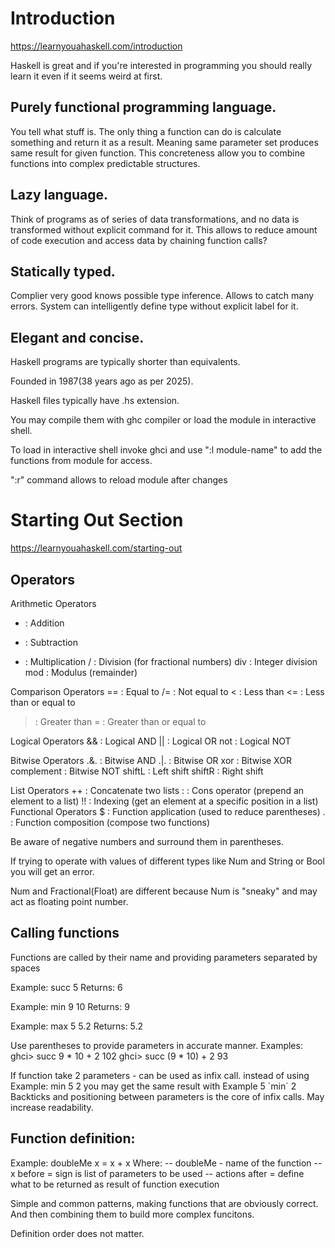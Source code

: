 # Introduction 
https://learnyouahaskell.com/introduction

Haskell is great and if you're interested in programming you should really learn it even if it seems weird at first.

## Purely functional programming language.
You tell what stuff is.
The only thing a function can do is calculate something and return it as a result. Meaning same parameter set produces same result for given function.
This concreteness allow you to combine functions into complex predictable structures.

## Lazy language.
Think of programs as of series of data transformations, and no data is transformed without explicit command for it.
This allows to reduce amount of code execution and access data by chaining function calls?

## Statically typed.
Complier very good knows possible type inference. 
Allows to catch many errors.
System can intelligently define type without explicit label for it.

## Elegant and concise.
Haskell programs are typically shorter than equivalents.

Founded in 1987(38 years ago as per 2025).

Haskell files typically have .hs extension.

You may compile them with ghc compiler or load the module in interactive shell.

To load in interactive shell invoke ghci and use ":l module-name" to add the functions from module for access.

":r" command allows to reload module after changes

# Starting Out Section

https://learnyouahaskell.com/starting-out


## Operators

Arithmetic Operators
+ : Addition
- : Subtraction
* : Multiplication
/ : Division (for fractional numbers)
div : Integer division
mod : Modulus (remainder)

Comparison Operators
== : Equal to
/= : Not equal to
< : Less than
<= : Less than or equal to
> : Greater than
>= : Greater than or equal to

Logical Operators
&& : Logical AND
|| : Logical OR
not : Logical NOT

Bitwise Operators
.&. : Bitwise AND
.|. : Bitwise OR
xor : Bitwise XOR
complement : Bitwise NOT
shiftL : Left shift
shiftR : Right shift

List Operators
++ : Concatenate two lists
: : Cons operator (prepend an element to a list)
!! : Indexing (get an element at a specific position in a list)
Functional Operators
$ : Function application (used to reduce parentheses)
. : Function composition (compose two functions)

Be aware of negative numbers and surround them in parentheses.

If trying to operate with values of different types like Num and String or Bool you will get an error.

Num and Fractional(Float) are different because Num is "sneaky" and may act as floating point number.

## Calling functions

Functions are called by their name and providing parameters separated by spaces

Example: succ 5
Returns: 6

Example: min 9 10
Returns: 9

Example: max 5 5.2
Returns: 5.2

Use parentheses to provide parameters in accurate manner.
Examples:
ghci> succ 9 * 10 + 2
102
ghci> succ (9 * 10) + 2
93

If function take 2 parameters - can be used as infix call.
instead of using
Example: min 5 2
you may get the same result with
Example 5 \`min\` 2
Backticks and positioning between parameters is the core of infix calls.
May increase readability. 

## Function definition:

Example: doubleMe x = x + x
Where:
-- doubleMe - name of the function
-- x before = sign is list of parameters to be used
-- actions after = define what to be returned as result of function execution 

Simple and common patterns, making functions that are obviously correct. And then combining them to build more complex funcitons.

Definition order does not matter.



